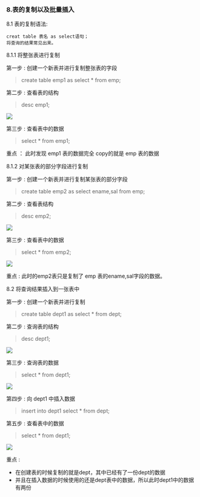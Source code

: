 ### 8.表的复制以及批量插入

8.1 表的复制语法:

    creat table 表名 as select语句；
    将查询的结果常见出来。

8.1.1 将整张表进行复制

第一步 : 创建一个新表并进行复制整张表的字段
> create table emp1 as select * from emp;

第二步 : 查看表的结构
> desc emp1;

![](https://gitee.com/YunboCheng/imageBad/raw/master/image/20210605184529.png)

第三步 : 查看表中的数据
> select * from emp1;

重点 ： 此时发现 emp1 表的数据完全 copy的就是 emp 表的数据

8.1.2 对某张表的部分字段进行复制

第一步 : 创建一个新表并进行复制某张表的部分字段
> create table emp2 as select ename,sal from emp;

第二步 : 查看表结构
> desc emp2;

![](https://gitee.com/YunboCheng/imageBad/raw/master/image/20210605185422.png)

第三步 : 查看表中的数据
> select * from emp2;

![](https://gitee.com/YunboCheng/imageBad/raw/master/image/20210605185522.png)

重点 : 此时的emp2表只是复制了 emp 表的ename,sal字段的数据。

8.2 将查询结果插入到一张表中

第一步 : 创建一个新表并进行复制
> create table dept1 as select * from dept;

第二步 : 查询表的结构
> desc dept1;

![](https://gitee.com/YunboCheng/imageBad/raw/master/image/20210605190333.png)

第三步 : 查询表的数据
> select * from dept1;

![](https://gitee.com/YunboCheng/imageBad/raw/master/image/20210605190426.png)

第四步 : 向 dept1 中插入数据
> insert into dept1  select * from dept;

第五步 : 查看表中的数据
> select * from dept1;

![](https://gitee.com/YunboCheng/imageBad/raw/master/image/20210605190902.png)

重点 :
- 在创建表的时候复制的就是dept，其中已经有了一份dept的数据
- 并且在插入数据的时候使用的还是dept表中的数据，所以此时dept1中的数据有两份
